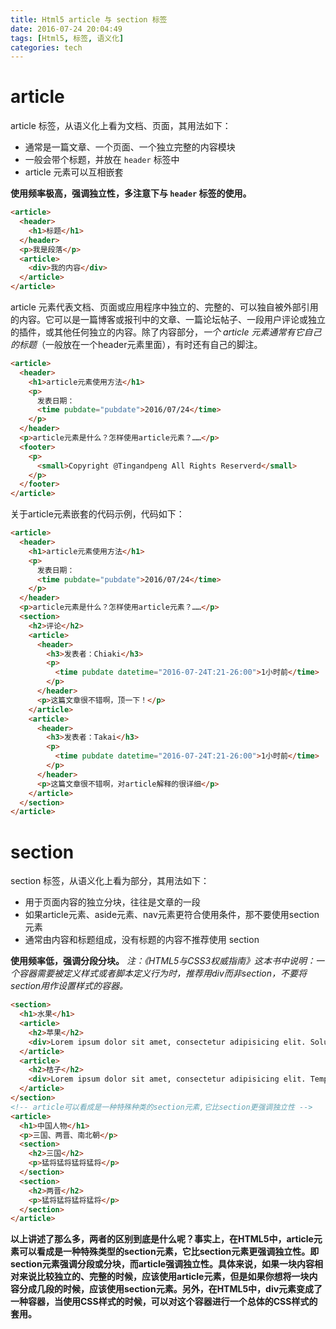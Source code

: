 ```yaml
---
title: Html5 article 与 section 标签
date: 2016-07-24 20:04:49
tags: [Html5, 标签, 语义化]
categories: tech
---
```

# article
article 标签，从语义化上看为文档、页面，其用法如下：
* 通常是一篇文章、一个页面、一个独立完整的内容模块
* 一般会带个标题，并放在 `header` 标签中
* article 元素可以互相嵌套
<!--more-->

**使用频率极高，强调独立性，多注意下与  `header` 标签的使用。**
``` html
<article>
  <header>
    <h1>标题</h1>
  </header>
  <p>我是段落</p>
  <article>
    <div>我的内容</div>
  </article>
</article>
```
article 元素代表文档、页面或应用程序中独立的、完整的、可以独自被外部引用的内容。它可以是一篇博客或报刊中的文章、一篇论坛帖子、一段用户评论或独立的插件，或其他任何独立的内容。除了内容部分，*一个 article 元素通常有它自己的标题*（一般放在一个header元素里面），有时还有自己的脚注。
``` html
<article>
  <header>
    <h1>article元素使用方法</h1>
    <p>
      发表日期：
      <time pubdate="pubdate">2016/07/24</time>
    </p>
  </header>
  <p>article元素是什么？怎样使用article元素？……</p>
  <footer>
    <p>
      <small>Copyright @Tingandpeng All Rights Reserverd</small>
    </p>
  </footer>
</article>
```
关于article元素嵌套的代码示例，代码如下：
``` html
<article>
  <header>
    <h1>article元素使用方法</h1>
    <p>
      发表日期：
      <time pubdate="pubdate">2016/07/24</time>
    </p>
  </header>
  <p>article元素是什么？怎样使用article元素？……</p>
  <section>
    <h2>评论</h2>
    <article>
      <header>
        <h3>发表者：Chiaki</h3>
        <p>
          <time pubdate datetime="2016-07-24T:21-26:00">1小时前</time>
        </p>
      </header>
      <p>这篇文章很不错啊，顶一下！</p>
    </article>
    <article>
      <header>
        <h3>发表者：Takai</h3>
        <p>
          <time pubdate datetime="2016-07-24T:21-26:00">1小时前</time>
        </p>
      </header>
      <p>这篇文章很不错啊，对article解释的很详细</p>
    </article>
  </section>
</article>
```
# section
section 标签，从语义化上看为部分，其用法如下：
* 用于页面内容的独立分块，往往是文章的一段
* 如果article元素、aside元素、nav元素更符合使用条件，那不要使用section元素
* 通常由内容和标题组成，没有标题的内容不推荐使用 section

**使用频率低，强调分段分块。**
*注：《HTML5与CSS3权威指南》这本书中说明：一个容器需要被定义样式或者脚本定义行为时，推荐用div而非section，不要将section用作设置样式的容器。*
``` html
<section>
  <h1>水果</h1>
  <article>
    <h2>苹果</h2>
    <div>Lorem ipsum dolor sit amet, consectetur adipisicing elit. Soluta dolor iure, sapiente fugiat ipsa numquam ad et. Nostrum quibusdam voluptatibus vero eligendi placeat. Cumque consectetur velit, nobis ipsa suscipit dicta.</div>
  </article>
  <article>
    <h2>桔子</h2>
    <div>Lorem ipsum dolor sit amet, consectetur adipisicing elit. Tempora dolorem in officia quo quam vel hic maiores consectetur, nulla a voluptatum nobis dolores amet debitis, aperiam odit, eius. Deserunt, dolorum.</div>
  </article>
</section>
<!-- article可以看成是一种特殊种类的section元素,它比section更强调独立性 -->
<article>
  <h1>中国人物</h1>
  <p>三国、两晋、南北朝</p>
  <section>
    <h2>三国</h2>
    <p>猛将猛将猛将猛将</p>
  </section>
  <section>
    <h2>两晋</h2>
    <p>猛将猛将猛将猛将</p>
  </section>
</article>
```
**以上讲述了那么多，两者的区别到底是什么呢？事实上，在HTML5中，article元素可以看成是一种特殊类型的section元素，它比section元素更强调独立性。即section元素强调分段或分块，而article强调独立性。具体来说，如果一块内容相对来说比较独立的、完整的时候，应该使用article元素，但是如果你想将一块内容分成几段的时候，应该使用section元素。另外，在HTML5中，div元素变成了一种容器，当使用CSS样式的时候，可以对这个容器进行一个总体的CSS样式的套用。**